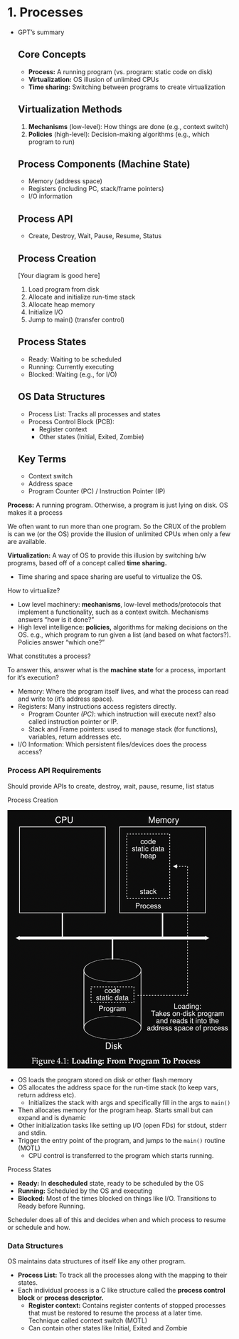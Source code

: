 # 1. Processes

- GPT’s summary
    
    ## Core Concepts
    
    - **Process:** A running program (vs. program: static code on disk)
    - **Virtualization:** OS illusion of unlimited CPUs
    - **Time sharing:** Switching between programs to create virtualization
    
    ## Virtualization Methods
    
    1. **Mechanisms** (low-level): How things are done (e.g., context switch)
    2. **Policies** (high-level): Decision-making algorithms (e.g., which program to run)
    
    ## Process Components (Machine State)
    
    - Memory (address space)
    - Registers (including PC, stack/frame pointers)
    - I/O information
    
    ## Process API
    
    - Create, Destroy, Wait, Pause, Resume, Status
    
    ## Process Creation
    
    [Your diagram is good here]
    
    1. Load program from disk
    2. Allocate and initialize run-time stack
    3. Allocate heap memory
    4. Initialize I/O
    5. Jump to main() (transfer control)
    
    ## Process States
    
    - Ready: Waiting to be scheduled
    - Running: Currently executing
    - Blocked: Waiting (e.g., for I/O)
    
    ## OS Data Structures
    
    - Process List: Tracks all processes and states
    - Process Control Block (PCB):
        - Register context
        - Other states (Initial, Exited, Zombie)
    
    ## Key Terms
    
    - Context switch
    - Address space
    - Program Counter (PC) / Instruction Pointer (IP)

**Process:** A running program. Otherwise, a program is just lying on disk. OS makes it a process

We often want to run more than one program. So the CRUX of the problem is can we (or the OS) provide the illusion of unlimited CPUs when only a few are available.

**Virtualization:** A way of OS to provide this illusion by switching b/w programs, based off of a concept called **time sharing.**

- Time sharing and space sharing are useful to virtualize the OS.

How to virtualize?

- Low level machinery: **mechanisms**, low-level methods/protocols that implement a functionality, such as a context switch. Mechanisms answers “how is it done?”
- High level intelligence: **policies,** algorithms for making decisions on the OS. e.g., which program to run given a list (and based on what factors?). Policies answer “which one?”

What constitutes a process?

To answer this, answer what is the **machine state** for a process, important for it’s execution?

- Memory: Where the program itself lives, and what the process can read and write to (it’s address space).
- Registers: Many instructions access registers directly.
    - Program Counter *(PC)*: which instruction will execute next? also called instruction pointer or IP.
    - Stack and Frame pointers: used to manage stack (for functions), variables, return addresses etc.
- I/O Information: Which persistent files/devices does the process access?

### Process API Requirements

Should provide APIs to create, destroy, wait, pause, resume, list status

Process Creation

![Screenshot 2024-09-16 at 10.32.05 PM.png](1%20Processes%20634a68373e1c436bb9d0908ad656e819/Screenshot_2024-09-16_at_10.32.05_PM.png)

- OS loads the program stored on disk or other flash memory
- OS allocates the address space for the run-time stack (to keep vars, return address etc).
    - Initializes the stack with args and specifically fill in the args to `main()`
- Then allocates memory for the program heap. Starts small but can expand and is dynamic
- Other initialization tasks like setting up I/O (open FDs) for stdout, stderr and stdin.
- Trigger the entry point of the program, and jumps to the `main()` routine (MOTL)
    - CPU control is transferred to the program which starts running.

Process States 

- **Ready:** In **descheduled** state, ready to be scheduled by the OS
- **Running:** Scheduled by the OS and executing
- **Blocked:** Most of the times blocked on things like I/O. Transitions to Ready before Running.

Scheduler does all of this and decides when and which process to resume or schedule and how.

### Data Structures

OS maintains data structures of itself like any other program.

- **Process List:** To track all the processes along with the mapping to their states.
- Each individual process is a C like structure called the **process control block** or **process descriptor.**
    - **Register context:** Contains register contents of stopped processes that must be restored to resume the process at a later time. Technique called context switch (MOTL)
    - Can contain other states like Initial, Exited and Zombie